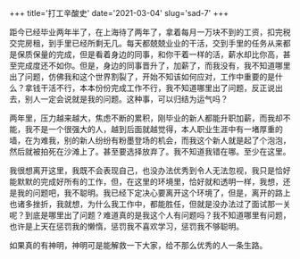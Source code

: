 +++
title='打工辛酸史'
date='2021-03-04'
slug='sad-7'
+++

距今已经毕业两年半了，在上海待了两年了，拿着每月一万块不到的工资，扣完税交完房租，到手里已经所剩无几。每天都兢兢业业的干活，交到手里的任务从来都是保质保量的完成，但是看着身边的同事，和你干着一样的活，薪水却比你高，甚至完成度还不如你。但是，身边的同事晋升了，加薪了，而我没有，我不知道哪里出了问题，仿佛我和这个世界割裂了，开始不知该如何应对，工作中重要的是什么？拿钱干活不行，本本份份完成工作不行，我不知道哪里出了问题，反正说出去，别人一定会说就是我的问题。这种事，可以归结为运气吗？

两年里，压力越来越大，焦虑不断的累积，刚毕业的新人都能升职加薪，而我却不能，我不是一个很强大的人，越到后面就越觉得，本人职业生涯中有一堵厚重的墙，在为难我，别的新人纷纷有粉墨登场的机会，而我这个新人就是起了个泡泡，然后就被拍死在沙滩上了。甚至要选择放弃了。我不知道我错在哪。至少在这里。

我很想离开这里，我既不会表现自己，也没办法优秀到令人无法忽视，我只是恰好能默默的完成好所有的工作，但，在这里的环境里，恰好就和透明一样，我想，还是我的问题吧，我不聪明。我已经下定决心要离开这个环境了，但是，离开的路上也诸多挫折，我就想，为什么我工作中，都能胜任，但就是没办法过了面试那一关呢？到底是哪里出了问题？难道真的是我这个人有问题吗？我不知道哪里有问题，也许是上天在惩罚我的懒惰，惩罚我不喜欢学习，惩罚我不够聪明。

 如果真的有神明，神明可是能解救一下大家，给不那么优秀的人一条生路。